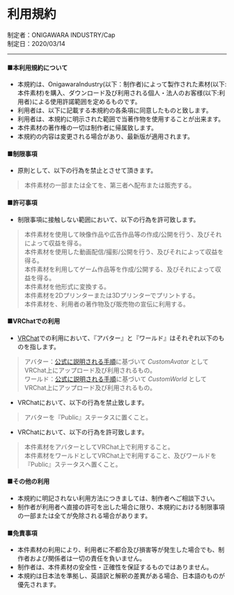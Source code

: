 # 利用規約
 
制定者：ONIGAWARA INDUSTRY/Cap  
制定日：2020/03/14 
***

#### ■本利用規約について

- 本規約は、OnigawaraIndustry(以下：制作者)によって製作された素材(以下:本件素材)を購入、ダウンロード及び利用される個人・法人のお客様(以下:利用者)による使用許諾範囲を定めるものです。
- 利用者は、以下に記載する本規約の各条項に同意したものと致します。
- 利用者は、本規約に明示された範囲で当著作物を使用することが出来ます。
- 本件素材の著作権の一切は制作者に帰属致します。
- 本規約の内容は変更される場合があり、最新版が適用されます。


#### ■制限事項

- 原則として、以下の行為を禁止とさせて頂きます。
> 本件素材の一部または全てを、第三者へ配布または販売する。


#### ■許可事項

- 制限事項に接触しない範囲において、以下の行為を許可致します。  
> 本件素材を使用して映像作品や広告作品等の作成/公開を行う、及びそれによって収益を得る。  
> 本件素材を使用した動画配信/撮影/公開を行う、及びそれによって収益を得る。  
> 本件素材を利用してゲーム作品等を作成/公開する、及びそれによって収益を得る。  
> 本件素材を他形式に変換する。  
> 本件素材を2Dプリンターまたは3Dプリンターでプリントする。  
> 本件素材を、利用者の著作物及び販売物の宣伝に利用する。  


#### ■VRChatでの利用

- [VRChat](https://vrchat.com/)での利用において、『アバター』と『ワールド』はそれぞれ以下のものを指します。
> アバター：[公式に説明される手順](https://docs.vrchat.com/docs/creating-your-first-avatar)に基づいて *CustomAvatar* としてVRChat上にアップロード及び利用されるもの。  
> ワールド：[公式に説明される手順](https://docs.vrchat.com/docs/creating-your-first-world)に基づいて *CustomWorld* としてVRChat上にアップロード及び利用されるもの。

- VRChatにおいて、以下の行為を禁止致します。
> アバターを『Public』ステータスに置くこと。

- VRChatにおいて、以下の行為を許可致します。
> 本件素材をアバターとしてVRChat上で利用すること。  
> 本件素材をワールドとしてVRChat上で利用すること、及びワールドを『Public』ステータスへ置くこと。  


#### ■その他の利用

- 本規約に明記されない利用方法につきましては、制作者へご相談下さい。  
- 制作者が利用者へ直接の許可を出した場合に限り、本規約における制限事項の一部または全てが免除される場合があります。  


#### ■免責事項

- 本件素材の利用により、利用者に不都合及び損害等が発生した場合でも、制作者および関係者は一切の責任を負いません。  
- 制作者は、本件素材の安全性・正確性を保証するものではありません。  
- 本規約は日本法を準拠し、英語訳と解釈の差異がある場合、日本語のものが優先されます。  
